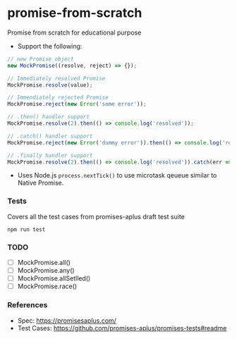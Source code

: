 # promise-from-scratch
Promise from scratch for educational purpose

- Support the following:
```js
// new Promise object
new MockPromise((resolve, reject) => {});

// Immediately resolved Promise
MockPromise.resolve(value);

// Immendiately rejected Promise
MockPromise.reject(new Error('some error'));

// .then() handler support
MockPromise.resolve(2).then(() => console.log('resolved'));

// .catch() handler support
MockPromise.reject(new Error('dummy error')).then(() => console.log('resolved')).catch(err => console.error(err))

// .finally handler support
MockPromise.resolve(2).then(() => console.log('resolved')).catch(err => console.error(err)).finally(() => console.log('finally'))
```
- Uses Node.js `process.nextTick()` to use microtask qeueue similar to Native Promise.

### Tests

Covers all the test cases from promises-aplus draft test suite
```
npm run test
```
### TODO
- [ ] MockPromise.all()
- [ ] MockPromise.any()
- [ ] MockPromise.allSetlled()
- [ ] MockPromise.race()

### References
- Spec: https://promisesaplus.com/
- Test Cases: https://github.com/promises-aplus/promises-tests#readme
